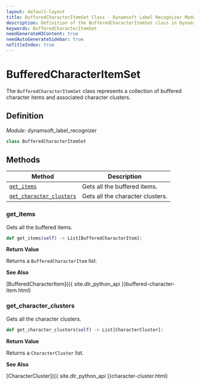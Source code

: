 ```yaml
---
layout: default-layout
title: BufferedCharacterItemSet Class - Dynamsoft Label Recognizer Module Python Edition API Reference
description: Definition of the BufferedCharacterItemSet class in Dynamsoft Label Recognizer Module Python Edition.
keywords: BufferedCharacterItemSet
needGenerateH3Content: true
needAutoGenerateSidebar: true
noTitleIndex: true
---
```


# BufferedCharacterItemSet

The `BufferedCharacterItemSet` class represents a collection of buffered character items and associated character clusters.

## Definition

*Module:* dynamsoft_label_recognizer

```python
class BufferedCharacterItemSet
```

## Methods

| Method               | Description |
|----------------------|-------------|
| [`get_items`](#get_items) | Gets all the buffered items. |
| [`get_character_clusters`](#get_character_clusters) | Gets all the character clusters. |

### get_items

Gets all the buffered items.

```python
def get_items(self) -> List[BufferedCharacterItem]:
```

**Return Value**

Returns a `BufferedCharacterItem` list.

**See Also**

[BufferedCharacterItem]({{ site.dlr_python_api }}buffered-character-item.html)

### get_character_clusters

Gets all the character clusters.

```python
def get_character_clusters(self) -> List[CharacterCluster]:
```

**Return Value**

Returns a `CharacterCluster` list.

**See Also**

[CharacterCluster]({{ site.dlr_python_api }}character-cluster.html)

